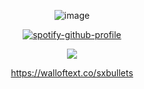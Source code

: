 <div align="center">

![image](https://i.pinimg.com/736x/55/dc/ad/55dcad2b8ae1aa9638a19851493f4f7f.jpg)

[![spotify-github-profile](https://spotify-github-profile.kittinanx.com/api/view?uid=31usv2agjy2dc2ibjpln5faphf7y&cover_image=true&theme=natemoo-re&show_offline=false&background_color=121212&interchange=false&bar_color=ADD8E6&bar_color_cover=false)](https://github.com/kittinan/spotify-github-profile)


![](https://komarev.com/ghpvc/?username=HeavenPiercehim&+color=blue&label=POISENED)

https://walloftext.co/sxbullets

</div>

